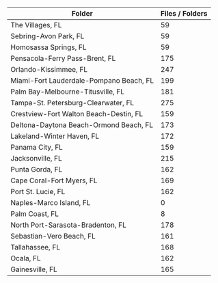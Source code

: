 | Folder                                  |   Files / Folders |
|-----------------------------------------|-------------------|
| The Villages, FL                        |                59 |
| Sebring-Avon Park, FL                   |                59 |
| Homosassa Springs, FL                   |                59 |
| Pensacola-Ferry Pass-Brent, FL          |               175 |
| Orlando-Kissimmee, FL                   |               247 |
| Miami-Fort Lauderdale-Pompano Beach, FL |               199 |
| Palm Bay-Melbourne-Titusville, FL       |               181 |
| Tampa-St. Petersburg-Clearwater, FL     |               275 |
| Crestview-Fort Walton Beach-Destin, FL  |               159 |
| Deltona-Daytona Beach-Ormond Beach, FL  |               173 |
| Lakeland-Winter Haven, FL               |               172 |
| Panama City, FL                         |               159 |
| Jacksonville, FL                        |               215 |
| Punta Gorda, FL                         |               162 |
| Cape Coral-Fort Myers, FL               |               169 |
| Port St. Lucie, FL                      |               162 |
| Naples-Marco Island, FL                 |                 0 |
| Palm Coast, FL                          |                 8 |
| North Port-Sarasota-Bradenton, FL       |               178 |
| Sebastian-Vero Beach, FL                |               161 |
| Tallahassee, FL                         |               168 |
| Ocala, FL                               |               162 |
| Gainesville, FL                         |               165 |